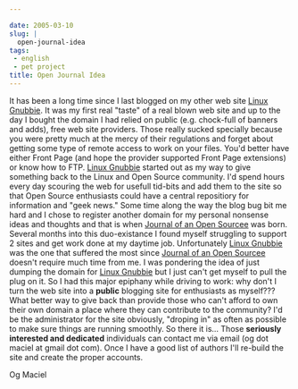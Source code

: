 ```yaml
---

date: 2005-03-10
slug: |
  open-journal-idea
tags:
 - english
 - pet project
title: Open Journal Idea
---
```


It has been a long time since I last blogged on my other web site [Linux
Gnubbie](http://www.linuxgnubbie.com). It was my first real "taste" of a
real blown web site and up to the day I bought the domain I had relied
on public (e.g. chock-full of banners and adds), free web site
providers. Those really sucked specially because you were pretty much at
the mercy of their regulations and forget about getting some type of
remote access to work on your files. You'd better have either Front Page
(and hope the provider supported Front Page extensions) or know how to
FTP. [Linux Gnubbie](http://www.linuxgnubbie.com) started out as my way
to give something back to the Linux and Open Source community. I'd spend
hours every day scouring the web for usefull tid-bits and add them to
the site so that Open Source enthusiasts could have a central
repositiory for information and "geek news." Some time along the way the
blog bug bit me hard and I chose to register another domain for my
personal nonsense ideas and thoughts and that is when [Journal of an
Open Sourcee](http://www.ogmaciel.com) was born. Several months into
this duo-existance I found myself struggling to support 2 sites and get
work done at my daytime job. Unfortunately [Linux
Gnubbie](http://www.linuxgnubbie.com) was the one that suffered the most
since [Journal of an Open Sourcee](http://www.ogmaciel.com) doesn't
require much time from me. I was pondering the idea of just dumping the
domain for [Linux Gnubbie](http://www.linuxgnubbie.com) but I just can't
get myself to pull the plug on it. So I had this major epiphany while
driving to work: why don't I turn the web site into a **public**
blogging site for enthusiasts as myself??? What better way to give back
than provide those who can't afford to own their own domain a place
where they can contribute to the community? I'd be the administrator for
the site obviously, "droping in" as often as possible to make sure
things are running smoothly. So there it is... Those **seriously
interested and dedicated** individuals can contact me via email (og dot
maciel at gmail dot com). Once I have a good list of authors I'll
re-build the site and create the proper accounts.

Og Maciel
